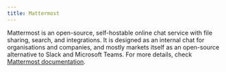 ```yaml
---
title: Mattermost
---
```


Mattermost is an open-source, self-hostable online chat service with file sharing, search, and integrations. It is designed as an internal chat for organisations and companies, and mostly markets itself as an open-source alternative to Slack and Microsoft Teams. For more details, check [Mattermost documentation](https://www.manual.grid.tf/documentation/dashboard/solutions/mattermost.html).
